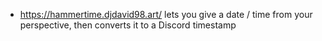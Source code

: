 * https://hammertime.djdavid98.art/ lets you give a date / time from your perspective, then converts it to a Discord timestamp
